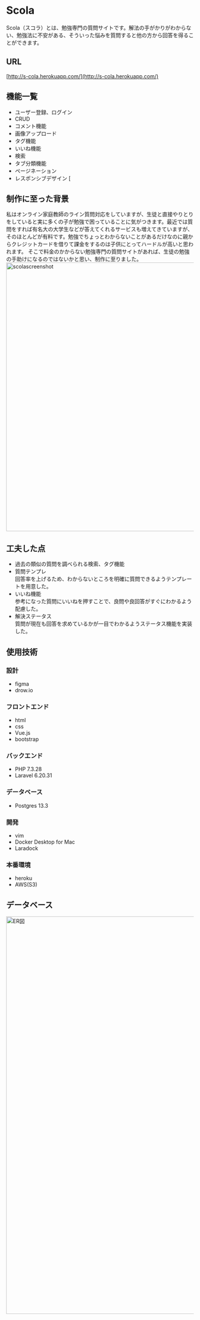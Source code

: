 # Scola
Scola（スコラ）とは、勉強専門の質問サイトです。解法の手がかりがわからない、勉強法に不安がある、そういった悩みを質問すると他の方から回答を得ることができます。

## URL
[http://s-cola.herokuapp.com/](http://s-cola.herokuapp.com/)

## 機能一覧
* ユーザー登録、ログイン
* CRUD
* コメント機能
* 画像アップロード
* タグ機能
* いいね機能
* 検索
* タブ分類機能
* ページネーション
* レスポンシブデザイン
[
## 制作に至った背景
私はオンライン家庭教師のライン質問対応をしていますが、生徒と直接やりとりをしていると実に多くの子が勉強で困っていることに気がつきます。最近では質問をすれば有名大の大学生などが答えてくれるサービスも増えてきていますが、そのほとんどが有料です。勉強でちょっとわからないことがあるだけなのに親からクレジットカードを借りて課金をするのは子供にとってハードルが高いと思われます。
そこで料金のかからない勉強専門の質問サイトがあれば、生徒の勉強の手助けになるのではないかと思い、制作に至りました。
<img width="719" alt="scolascreenshot" src="https://user-images.githubusercontent.com/82514969/128848834-cecd1e0c-7f6c-4e46-a542-ba8cb3136ce7.png">

## 工夫した点
* 過去の類似の質問を調べられる検索、タグ機能
* 質問テンプレ<br>
  回答率を上げるため、わからないところを明確に質問できるようテンプレートを用意した。
* いいね機能<br>
  参考になった質問にいいねを押すことで、良問や良回答がすぐにわかるよう配慮した。
* 解決ステータス<br>
  質問が現在も回答を求めているかが一目でわかるようステータス機能を実装した。

## 使用技術

### 設計
* figma
* drow.io

### フロントエンド
* html
* css
* Vue.js
* bootstrap

### バックエンド
* PHP 7.3.28
* Laravel 6.20.31

### データベース
* Postgres 13.3

### 開発
* vim
* Docker Desktop for Mac
* Laradock

### 本番環境
* heroku
* AWS(S3)

## データベース
<img width="1064" alt="ER図" src="https://user-images.githubusercontent.com/82514969/128861051-1fef2a0f-7d5e-45be-a355-52128e66f997.png">


